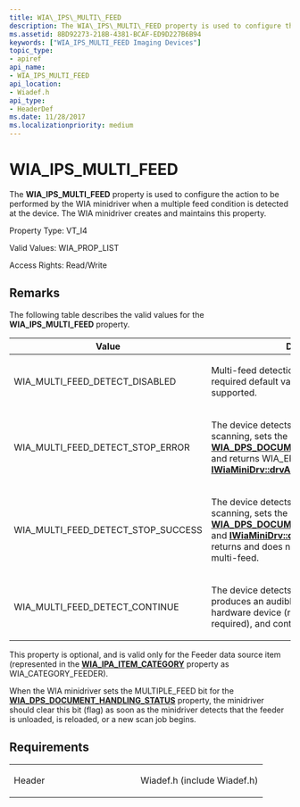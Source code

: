 ```yaml
---
title: WIA\_IPS\_MULTI\_FEED
description: The WIA\_IPS\_MULTI\_FEED property is used to configure the action to be performed by the WIA minidriver when a multiple feed condition is detected at the device. The WIA minidriver creates and maintains this property.
ms.assetid: 8BD92273-218B-4381-BCAF-ED9D227B6B94
keywords: ["WIA_IPS_MULTI_FEED Imaging Devices"]
topic_type:
- apiref
api_name:
- WIA_IPS_MULTI_FEED
api_location:
- Wiadef.h
api_type:
- HeaderDef
ms.date: 11/28/2017
ms.localizationpriority: medium
---
```


# WIA\_IPS\_MULTI\_FEED


The **WIA\_IPS\_MULTI\_FEED** property is used to configure the action to be performed by the WIA minidriver when a multiple feed condition is detected at the device. The WIA minidriver creates and maintains this property.




Property Type: VT\_I4

Valid Values: WIA\_PROP\_LIST

Access Rights: Read/Write

Remarks
-------

The following table describes the valid values for the **WIA\_IPS\_MULTI\_FEED** property.

<table>
<colgroup>
<col width="50%" />
<col width="50%" />
</colgroup>
<thead>
<tr class="header">
<th>Value</th>
<th>Definition</th>
</tr>
</thead>
<tbody>
<tr class="odd">
<td><p>WIA_MULTI_FEED_DETECT_DISABLED</p></td>
<td><p>Multi-feed detection is disabled. This is the required default value if the property is supported.</p></td>
</tr>
<tr class="even">
<td><p>WIA_MULTI_FEED_DETECT_STOP_ERROR</p></td>
<td><p>The device detects multi-feed, stops scanning, sets the MULTIPLE_FEED bit for <a href="wia-dps-document-handling-status.md" data-raw-source="[&lt;strong&gt;WIA_DPS_DOCUMENT_HANDLING_STATUS&lt;/strong&gt;](wia-dps-document-handling-status.md)"><strong>WIA_DPS_DOCUMENT_HANDLING_STATUS</strong></a>, and returns WIA_ERROR_MULTI_FEED to <a href="https://docs.microsoft.com/windows-hardware/drivers/ddi/wiamindr_lh/nf-wiamindr_lh-iwiaminidrv-drvacquireitemdata" data-raw-source="[&lt;strong&gt;IWiaMiniDrv::drvAcquireItemData&lt;/strong&gt;](https://docs.microsoft.com/windows-hardware/drivers/ddi/wiamindr_lh/nf-wiamindr_lh-iwiaminidrv-drvacquireitemdata)"><strong>IWiaMiniDrv::drvAcquireItemData</strong></a>.</p></td>
</tr>
<tr class="odd">
<td><p>WIA_MULTI_FEED_DETECT_STOP_SUCCESS</p></td>
<td><p>The device detects multi-feed, stops scanning, sets the MULTIPLE_FEED bit for <a href="wia-dps-document-handling-status.md" data-raw-source="[&lt;strong&gt;WIA_DPS_DOCUMENT_HANDLING_STATUS&lt;/strong&gt;](wia-dps-document-handling-status.md)"><strong>WIA_DPS_DOCUMENT_HANDLING_STATUS</strong></a>, and <a href="https://docs.microsoft.com/windows-hardware/drivers/ddi/wiamindr_lh/nf-wiamindr_lh-iwiaminidrv-drvacquireitemdata" data-raw-source="[&lt;strong&gt;IWiaMiniDrv::drvAcquireItemData&lt;/strong&gt;](https://docs.microsoft.com/windows-hardware/drivers/ddi/wiamindr_lh/nf-wiamindr_lh-iwiaminidrv-drvacquireitemdata)"><strong>IWiaMiniDrv::drvAcquireItemData</strong></a> returns and does not fail because of the multi-feed.</p></td>
</tr>
<tr class="even">
<td><p>WIA_MULTI_FEED_DETECT_CONTINUE</p></td>
<td><p>The device detects multi-feed, beeps or produces an audible or visible signal at the hardware device (recommended but not required), and continues scanning.</p></td>
</tr>
</tbody>
</table>

 

This property is optional, and is valid only for the Feeder data source item (represented in the [**WIA\_IPA\_ITEM\_CATEGORY**](wia-ipa-item-category.md) property as WIA\_CATEGORY\_FEEDER).

When the WIA minidriver sets the MULTIPLE\_FEED bit for the [**WIA\_DPS\_DOCUMENT\_HANDLING\_STATUS**](wia-dps-document-handling-status.md) property, the minidriver should clear this bit (flag) as soon as the minidriver detects that the feeder is unloaded, is reloaded, or a new scan job begins.

Requirements
------------

<table>
<colgroup>
<col width="50%" />
<col width="50%" />
</colgroup>
<tbody>
<tr class="odd">
<td><p>Header</p></td>
<td>Wiadef.h (include Wiadef.h)</td>
</tr>
</tbody>
</table>

 

 





